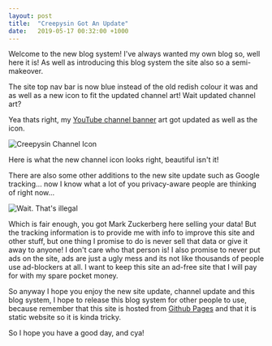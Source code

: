 ```yaml
---
layout: post
title:  "Creepysin Got An Update"
date:   2019-05-17 00:32:00 +1000
---
```

Welcome to the new blog system! I've always wanted my own blog so, well here it is! As well as introducing this blog system the site also so a semi-makeover.

The site top nav bar is now blue instead of the old redish colour it was and as well as a new icon to fit the updated channel art! Wait updated channel art?

Yea thats right, my [YouTube channel banner](https://www.youtube.com/channel/UCGE1RiKvxmhB1mEVzJS0MtA) art got updated as well as the icon.

![Creepysin Channel Icon]({{site.baseurl}}/assets/blog/2019-05-17/creepysin-got-an-update/icon.jpg)

Here is what the new channel icon looks right, beautiful isn't it!

There are also some other additions to the new site update such as Google tracking... now I know what a lot of you privacy-aware people are thinking of right now...

![Wait. That's illegal]({{site.baseurl}}/assets/blog/2019-05-17/creepysin-got-an-update/wait_that's_illegal.jpg)

Which is fair enough, you got Mark Zuckerberg here selling your data! But the tracking information is to provide me with info to improve this site and other stuff, but one thing I promise to do is never sell that data or give it away to anyone! I don't care who that person is! I also promise to never put ads on the site, ads are just a ugly mess and its not like thousands of people use ad-blockers at all. I want to keep this site an ad-free site that I will pay for with my spare pocket money.

So anyway I hope you enjoy the new site update, channel update and this blog system, I hope to release this blog system for other people to use, because remember that this site is hosted from [Github Pages](https://pages.github.com/) and that it is static website so it is kinda tricky.

So I hope you have a good day, and cya!
